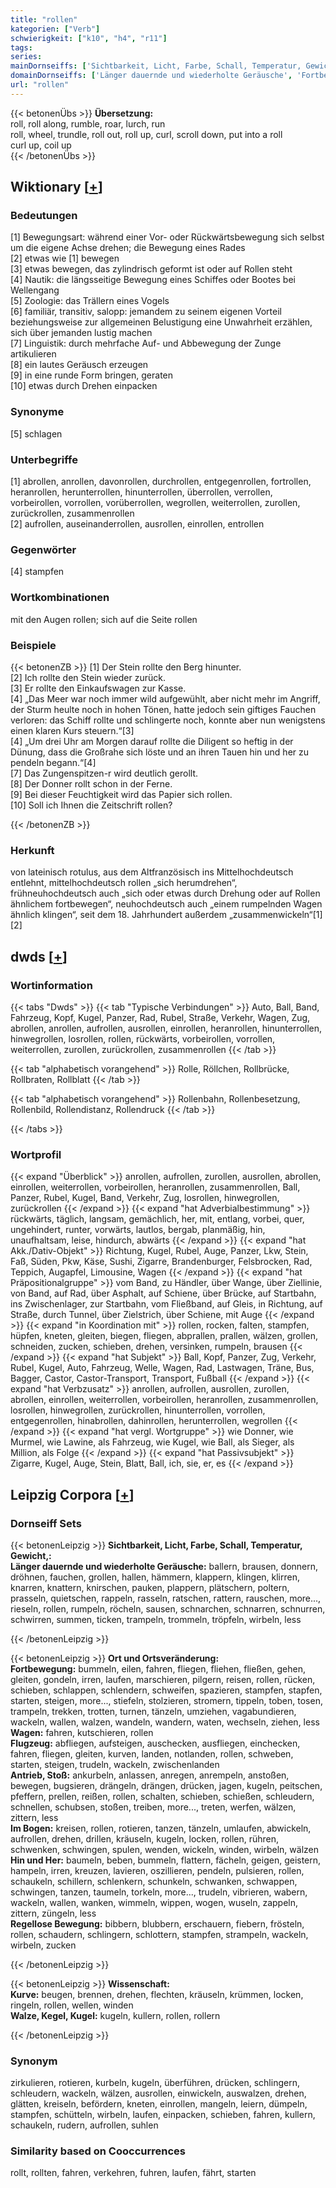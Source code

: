 ```yaml
---
title: "rollen"
kategorien: ["Verb"]
schwierigkeit: ["k10", "h4", "r11"]
tags:
series:
mainDornseiffs: ['Sichtbarkeit, Licht, Farbe, Schall, Temperatur, Gewicht,', 'Ort und Ortsveränderung', 'Wissenschaft']
domainDornseiffs: ['Länger dauernde und wiederholte Geräusche', 'Fortbewegung', 'Wagen', 'Flugzeug', 'Antrieb, Stoß', 'Im Bogen', 'Hin und Her', 'Regellose Bewegung', 'Kurve', 'Walze, Kegel, Kugel']
url: "rollen"
---
```


{{< betonenÜbs >}}
**Übersetzung:**  
roll, roll along, rumble, roar, lurch, run  
roll, wheel, trundle, roll out, roll up, curl, scroll down, put into a roll  
curl up, coil up  
{{< /betonenÜbs >}}

## Wiktionary [[+](https://de.wiktionary.org/wiki/rollen)]

### Bedeutungen
[1] Bewegungsart: während einer Vor- oder Rückwärtsbewegung sich selbst um die eigene Achse drehen; die Bewegung eines Rades  
[2] etwas wie [1] bewegen  
[3] etwas bewegen, das zylindrisch geformt ist oder auf Rollen steht  
[4] Nautik: die längsseitige Bewegung eines Schiffes oder Bootes bei Wellengang  
[5] Zoologie: das Trällern eines Vogels  
[6] familiär, transitiv, salopp: jemandem zu seinem eigenen Vorteil beziehungsweise zur allgemeinen Belustigung eine Unwahrheit erzählen, sich über jemanden lustig machen  
[7] Linguistik: durch mehrfache Auf- und Abbewegung der Zunge artikulieren  
[8] ein lautes Geräusch erzeugen  
[9] in eine runde Form bringen, geraten  
[10] etwas durch Drehen einpacken  

### Synonyme
[5] schlagen  

### Unterbegriffe
[1] abrollen, anrollen, davonrollen, durchrollen, entgegenrollen, fortrollen, heranrollen, herunterrollen, hinunterrollen, überrollen, verrollen, vorbeirollen, vorrollen, vorüberrollen, wegrollen, weiterrollen, zurollen, zurückrollen, zusammenrollen  
[2] aufrollen, auseinanderrollen, ausrollen, einrollen, entrollen  

### Gegenwörter
[4] stampfen  

### Wortkombinationen
mit den Augen rollen; sich auf die Seite rollen  

### Beispiele
{{< betonenZB >}}
[1] Der Stein rollte den Berg hinunter.  
[2] Ich rollte den Stein wieder zurück.  
[3] Er rollte den Einkaufswagen zur Kasse.  
[4] „Das Meer war noch immer wild aufgewühlt, aber nicht mehr im Angriff, der Sturm heulte noch in hohen Tönen, hatte jedoch sein giftiges Fauchen verloren: das Schiff rollte und schlingerte noch, konnte aber nun wenigstens einen klaren Kurs steuern.“[3]  
[4] „Um drei Uhr am Morgen darauf rollte die Diligent so heftig in der Dünung, dass die Großrahe sich löste und an ihren Tauen hin und her zu pendeln begann.“[4]  
[7] Das Zungenspitzen-r wird deutlich gerollt.  
[8] Der Donner rollt schon in der Ferne.  
[9] Bei dieser Feuchtigkeit wird das Papier sich rollen.  
[10] Soll ich Ihnen die Zeitschrift rollen?  

{{< /betonenZB >}}
### Herkunft
von lateinisch rotulus, aus dem Altfranzösisch ins Mittelhochdeutsch entlehnt, mittelhochdeutsch rollen „sich herumdrehen“, frühneuhochdeutsch auch „sich oder etwas durch Drehung oder auf Rollen ähnlichem fortbewegen“, neuhochdeutsch auch „einem rumpelnden Wagen ähnlich klingen“, seit dem 18. Jahrhundert außerdem „zusammenwickeln“[1][2]  



## dwds [[+](https://www.dwds.de/wb/rollen)]

### Wortinformation
{{< tabs "Dwds" >}}
{{< tab "Typische Verbindungen" >}}
Auto, Ball, Band, Fahrzeug, Kopf, Kugel, Panzer, Rad, Rubel, Straße, Verkehr, Wagen, Zug, abrollen, anrollen, aufrollen, ausrollen, einrollen, heranrollen, hinunterrollen, hinwegrollen, losrollen, rollen, rückwärts, vorbeirollen, vorrollen, weiterrollen, zurollen, zurückrollen, zusammenrollen
{{< /tab >}}

{{< tab "alphabetisch vorangehend" >}}
Rolle, Röllchen, Rollbrücke, Rollbraten, Rollblatt
{{< /tab >}}

{{< tab "alphabetisch vorangehend" >}}
Rollenbahn, Rollenbesetzung, Rollenbild, Rollendistanz, Rollendruck
{{< /tab >}}

{{< /tabs >}}

### Wortprofil
{{< expand "Überblick" >}} anrollen, aufrollen, zurollen, ausrollen, abrollen, einrollen, weiterrollen, vorbeirollen, heranrollen, zusammenrollen, Ball, Panzer, Rubel, Kugel, Band, Verkehr, Zug, losrollen, hinwegrollen, zurückrollen {{< /expand >}}
{{< expand "hat Adverbialbestimmung" >}} rückwärts, täglich, langsam, gemächlich, her, mit, entlang, vorbei, quer, ungehindert, runter, vorwärts, lautlos, bergab, planmäßig, hin, unaufhaltsam, leise, hindurch, abwärts {{< /expand >}}
{{< expand "hat Akk./Dativ-Objekt" >}} Richtung, Kugel, Rubel, Auge, Panzer, Lkw, Stein, Faß, Süden, Pkw, Käse, Sushi, Zigarre, Brandenburger, Felsbrocken, Rad, Teppich, Augapfel, Limousine, Wagen {{< /expand >}}
{{< expand "hat Präpositionalgruppe" >}} vom Band, zu Händler, über Wange, über Ziellinie, von Band, auf Rad, über Asphalt, auf Schiene, über Brücke, auf Startbahn, ins Zwischenlager, zur Startbahn, vom Fließband, auf Gleis, in Richtung, auf Straße, durch Tunnel, über Zielstrich, über Schiene, mit Auge {{< /expand >}}
{{< expand "in Koordination mit" >}} rollen, rocken, falten, stampfen, hüpfen, kneten, gleiten, biegen, fliegen, abprallen, prallen, wälzen, grollen, schneiden, zucken, schieben, drehen, versinken, rumpeln, brausen {{< /expand >}}
{{< expand "hat Subjekt" >}} Ball, Kopf, Panzer, Zug, Verkehr, Rubel, Kugel, Auto, Fahrzeug, Welle, Wagen, Rad, Lastwagen, Träne, Bus, Bagger, Castor, Castor-Transport, Transport, Fußball {{< /expand >}}
{{< expand "hat Verbzusatz" >}} anrollen, aufrollen, ausrollen, zurollen, abrollen, einrollen, weiterrollen, vorbeirollen, heranrollen, zusammenrollen, losrollen, hinwegrollen, zurückrollen, hinunterrollen, vorrollen, entgegenrollen, hinabrollen, dahinrollen, herunterrollen, wegrollen {{< /expand >}}
{{< expand "hat vergl. Wortgruppe" >}} wie Donner, wie Murmel, wie Lawine, als Fahrzeug, wie Kugel, wie Ball, als Sieger, als Million, als Folge {{< /expand >}}
{{< expand "hat Passivsubjekt" >}} Zigarre, Kugel, Auge, Stein, Blatt, Ball, ich, sie, er, es {{< /expand >}}

## Leipzig Corpora [[+](https://corpora.uni-leipzig.de/en/res?word=rollen&corpusId=deu_newscrawl-public_2018)]

### Dornseiff Sets
{{< betonenLeipzig >}}
**Sichtbarkeit, Licht, Farbe, Schall, Temperatur, Gewicht,:**  
**Länger dauernde und wiederholte Geräusche:** ballern, brausen, donnern, dröhnen, fauchen, grollen, hallen, hämmern, klappern, klingen, klirren, knarren, knattern, knirschen, pauken, plappern, plätschern, poltern, prasseln, quietschen, rappeln, rasseln, ratschen, rattern, rauschen, more..., rieseln, rollen, rumpeln, röcheln, sausen, schnarchen, schnarren, schnurren, schwirren, summen, ticken, trampeln, trommeln, tröpfeln, wirbeln, less  

{{< /betonenLeipzig >}}


{{< betonenLeipzig >}}
**Ort und Ortsveränderung:**  
**Fortbewegung:** bummeln, eilen, fahren, fliegen, fliehen, fließen, gehen, gleiten, gondeln, irren, laufen, marschieren, pilgern, reisen, rollen, rücken, schieben, schlappen, schlendern, schweifen, spazieren, stampfen, stapfen, starten, steigen, more..., stiefeln, stolzieren, stromern, tippeln, toben, tosen, trampeln, trekken, trotten, turnen, tänzeln, umziehen, vagabundieren, wackeln, wallen, walzen, wandeln, wandern, waten, wechseln, ziehen, less  
**Wagen:** fahren, kutschieren, rollen  
**Flugzeug:** abfliegen, aufsteigen, auschecken, ausfliegen, einchecken, fahren, fliegen, gleiten, kurven, landen, notlanden, rollen, schweben, starten, steigen, trudeln, wackeln, zwischenlanden  
**Antrieb, Stoß:** ankurbeln, anlassen, anregen, anrempeln, anstoßen, bewegen, bugsieren, drängeln, drängen, drücken, jagen, kugeln, peitschen, pfeffern, prellen, reißen, rollen, schalten, schieben, schießen, schleudern, schnellen, schubsen, stoßen, treiben, more..., treten, werfen, wälzen, zittern, less  
**Im Bogen:** kreisen, rollen, rotieren, tanzen, tänzeln, umlaufen, abwickeln, aufrollen, drehen, drillen, kräuseln, kugeln, locken, rollen, rühren, schwenken, schwingen, spulen, wenden, wickeln, winden, wirbeln, wälzen  
**Hin und Her:** baumeln, beben, bummeln, flattern, fächeln, geigen, geistern, hampeln, irren, kreuzen, lavieren, oszillieren, pendeln, pulsieren, rollen, schaukeln, schillern, schlenkern, schunkeln, schwanken, schwappen, schwingen, tanzen, taumeln, torkeln, more..., trudeln, vibrieren, wabern, wackeln, wallen, wanken, wimmeln, wippen, wogen, wuseln, zappeln, zittern, züngeln, less  
**Regellose Bewegung:** bibbern, blubbern, erschauern, fiebern, frösteln, rollen, schaudern, schlingern, schlottern, stampfen, strampeln, wackeln, wirbeln, zucken  

{{< /betonenLeipzig >}}


{{< betonenLeipzig >}}
**Wissenschaft:**  
**Kurve:** beugen, brennen, drehen, flechten, kräuseln, krümmen, locken, ringeln, rollen, wellen, winden  
**Walze, Kegel, Kugel:** kugeln, kullern, rollen, rollern  

{{< /betonenLeipzig >}}

### Synonym
zirkulieren, rotieren, kurbeln, kugeln, überführen, drücken, schlingern, schleudern, wackeln, wälzen, ausrollen, einwickeln, auswalzen, drehen, glätten, kreiseln, befördern, kneten, einrollen, mangeln, leiern, dümpeln, stampfen, schütteln, wirbeln, laufen, einpacken, schieben, fahren, kullern, schaukeln, rudern, aufrollen, suhlen


### Similarity based on Cooccurrences
rollt, rollten, fahren, verkehren, fuhren, laufen, fährt, starten

